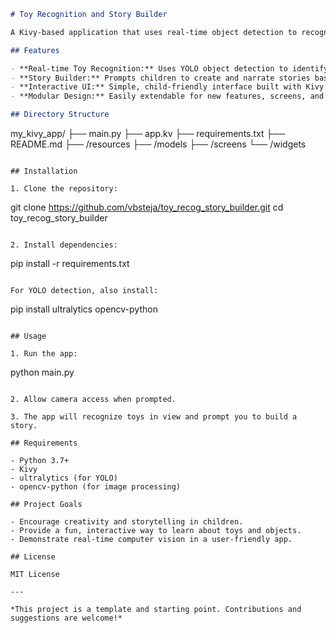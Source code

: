 ```markdown
# Toy Recognition and Story Builder

A Kivy-based application that uses real-time object detection to recognize toys via your device's camera and helps children build creative stories around the recognized toys.

## Features

- **Real-time Toy Recognition:** Uses YOLO object detection to identify toys from the camera feed every 0.5 seconds.
- **Story Builder:** Prompts children to create and narrate stories based on the recognized toys.
- **Interactive UI:** Simple, child-friendly interface built with Kivy.
- **Modular Design:** Easily extendable for new features, screens, and widgets.

## Directory Structure

```
my_kivy_app/
├── main.py
├── app.kv
├── requirements.txt
├── README.md
├── /resources
├── /models
├── /screens
└── /widgets
```

## Installation

1. Clone the repository:
   ```
   git clone https://github.com/vbsteja/toy_recog_story_builder.git
   cd toy_recog_story_builder
   ```

2. Install dependencies:
   ```
   pip install -r requirements.txt
   ```

   For YOLO detection, also install:
   ```
   pip install ultralytics opencv-python
   ```

## Usage

1. Run the app:
   ```
   python main.py
   ```

2. Allow camera access when prompted.

3. The app will recognize toys in view and prompt you to build a story.

## Requirements

- Python 3.7+
- Kivy
- ultralytics (for YOLO)
- opencv-python (for image processing)

## Project Goals

- Encourage creativity and storytelling in children.
- Provide a fun, interactive way to learn about toys and objects.
- Demonstrate real-time computer vision in a user-friendly app.

## License

MIT License

---

*This project is a template and starting point. Contributions and suggestions are welcome!*
```